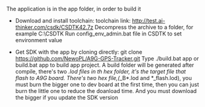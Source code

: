 The application is in the app folder, in order to build it

- Download and install toolchain:
  toolchain link: http://test.ai-thinker.com/csdk/CSDTK42.7z
  Decompress the archive to a folder, for example C:\CSDTK
  Run config_env_admin.bat file in CSDTK to set environment value
 
- Get SDK with the app by cloning directly:
  git clone https://github.com/NewoPL/A9G-GPS-Tracker.git
  Type ./build.bat app or build.bat app to build app project.
  A build folder will be generated after compile, there's two *.lod files in th hex folder, it's the target file that flash to A9G board.
  There's two hex file,(*_B*.lod and *_flash.lod), you must burn the bigger one to dev board at the first time,
  then you can just burn the little one to reduce the doanload time. And you must download the bigger if you update the SDK version
